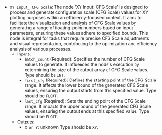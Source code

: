 - `XY Input_ CFG Scale`: The node 'XY Input: CFG Scale' is designed to process and generate configuration scale (CFG Scale) values for XY plotting purposes within an efficiency-focused context. It aims to facilitate the visualization and analysis of CFG Scale values by generating a range of floating-point numbers based on input parameters, ensuring these values adhere to specified bounds. This node is integral for tasks that require precise CFG Scale adjustments and visual representation, contributing to the optimization and efficiency analysis of various processes.
    - Inputs:
        - `batch_count` (Required): Specifies the number of CFG Scale values to generate. It influences the node's execution by determining the size of the output array of CFG Scale values. Type should be `INT`.
        - `first_cfg` (Required): Defines the starting point of the CFG Scale range. It affects the lower bound of the generated CFG Scale values, ensuring the output starts from this specified value. Type should be `FLOAT`.
        - `last_cfg` (Required): Sets the ending point of the CFG Scale range. It impacts the upper bound of the generated CFG Scale values, ensuring the output ends at this specified value. Type should be `FLOAT`.
    - Outputs:
        - `X or Y`: unknown Type should be `XY`.

